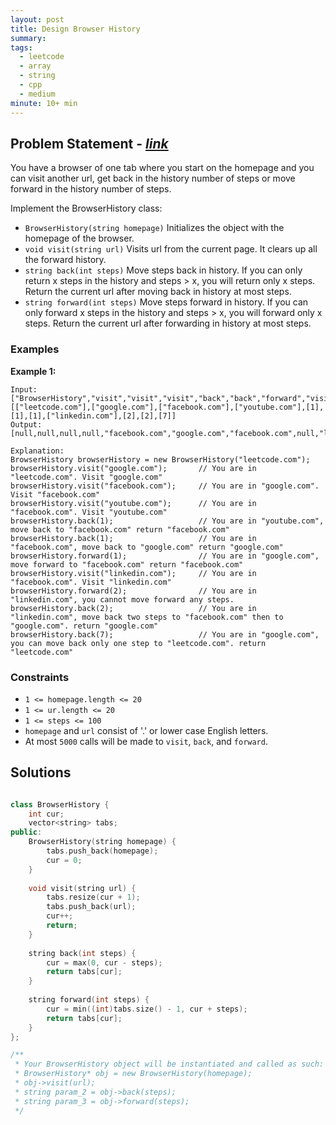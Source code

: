 ```yaml
---
layout: post
title: Design Browser History
summary:
tags:
  - leetcode
  - array
  - string
  - cpp
  - medium
minute: 10+ min
---
```


## Problem Statement - [_link_](https://leetcode.com/problems/design-browser-history/description/)

You have a browser of one tab where you start on the homepage and you can visit another url, get back in the history number of steps or move forward in the history number of steps.

Implement the BrowserHistory class:

+ `BrowserHistory(string homepage)` Initializes the object with the homepage of the browser.
+ `void visit(string url)` Visits url from the current page. It clears up all the forward history.
+ `string back(int steps)` Move steps back in history. If you can only return x steps in the history and steps > x, you will return only x steps. Return the current url after moving back in history at most steps.
+ `string forward(int steps)` Move steps forward in history. If you can only forward x steps in the history and steps > x, you will forward only x steps. Return the current url after forwarding in history at most steps.



### Examples

**Example 1:**  

```
Input:
["BrowserHistory","visit","visit","visit","back","back","forward","visit","forward","back","back"]
[["leetcode.com"],["google.com"],["facebook.com"],["youtube.com"],[1],[1],[1],["linkedin.com"],[2],[2],[7]]
Output:
[null,null,null,null,"facebook.com","google.com","facebook.com",null,"linkedin.com","google.com","leetcode.com"]

Explanation:
BrowserHistory browserHistory = new BrowserHistory("leetcode.com");
browserHistory.visit("google.com");       // You are in "leetcode.com". Visit "google.com"
browserHistory.visit("facebook.com");     // You are in "google.com". Visit "facebook.com"
browserHistory.visit("youtube.com");      // You are in "facebook.com". Visit "youtube.com"
browserHistory.back(1);                   // You are in "youtube.com", move back to "facebook.com" return "facebook.com"
browserHistory.back(1);                   // You are in "facebook.com", move back to "google.com" return "google.com"
browserHistory.forward(1);                // You are in "google.com", move forward to "facebook.com" return "facebook.com"
browserHistory.visit("linkedin.com");     // You are in "facebook.com". Visit "linkedin.com"
browserHistory.forward(2);                // You are in "linkedin.com", you cannot move forward any steps.
browserHistory.back(2);                   // You are in "linkedin.com", move back two steps to "facebook.com" then to "google.com". return "google.com"
browserHistory.back(7);                   // You are in "google.com", you can move back only one step to "leetcode.com". return "leetcode.com"
```


### Constraints

- `1 <= homepage.length <= 20`
- `1 <= ur.length <= 20`
- `1 <= steps <= 100`
- `homepage` and `url` consist of  '.' or lower case English letters.
- At most `5000` calls will be made to `visit`, `back`, and `forward`.

## Solutions

```cpp

class BrowserHistory {
    int cur;
    vector<string> tabs;
public:
    BrowserHistory(string homepage) {
        tabs.push_back(homepage);
        cur = 0;
    }
    
    void visit(string url) {
        tabs.resize(cur + 1);
        tabs.push_back(url);
        cur++;
        return;
    }
    
    string back(int steps) {
        cur = max(0, cur - steps);
        return tabs[cur];
    }
    
    string forward(int steps) {
        cur = min((int)tabs.size() - 1, cur + steps);
        return tabs[cur];
    }
};

/**
 * Your BrowserHistory object will be instantiated and called as such:
 * BrowserHistory* obj = new BrowserHistory(homepage);
 * obj->visit(url);
 * string param_2 = obj->back(steps);
 * string param_3 = obj->forward(steps);
 */
```
